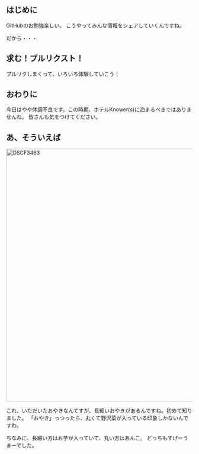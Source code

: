 ## はじめに
GitHubのお勉強楽しい。
こうやってみんな情報をシェアしていくんですね。

だから・・・

## 求む！プルリクスト！
プルリクしまくって、いろいろ体験していこう！

## おわりに
今日はやや体調不良です。この時期、ホテルKnower(s)に泊まるべきではありませんね。
皆さんも気をつけてください。

## あ、そういえば
<a data-flickr-embed="true"  href="https://www.flickr.com/photos/nnammg/32698484205/in/datetaken/" title="DSCF3463"><img src="https://c1.staticflickr.com/1/532/32698484205_f1b7ec9711_b.jpg" width="1024" height="683" alt="DSCF3463"></a><script async src="//embedr.flickr.com/assets/client-code.js" charset="utf-8"></script>

これ、いただいたおやきなんてすが、長細いおやきがあるんですね。初めて知りました。
「おやき」っつったら、丸くて野沢菜が入っている印象しかないんですわ。

ちなみに、長細い方はお芋が入っていて、丸い方はあんこ。
どっちもすげーうまーでした。